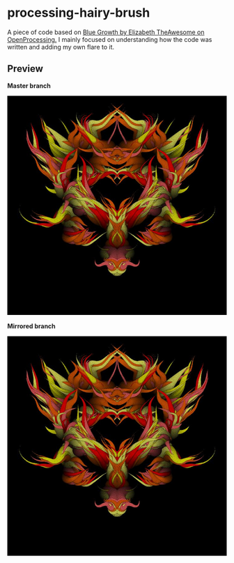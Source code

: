 # processing-hairy-brush

A piece of code based on
[Blue Growth by Elizabeth TheAwesome on OpenProcessing.][key] I mainly focused on understanding how the code was written and adding my own flare to it.

[key]: https://www.openprocessing.org/sketch/178381

## Preview

**Master branch**

![Master_hairy_brush.jpg](https://github.com/Embla-Flatlandsmo/processing-hairy-brush/blob/master/Hairy_brush.JPG)

**Mirrored branch**

![Mirrored_hairy_brush.jpg](https://github.com/Embla-Flatlandsmo/processing-hairy-brush/blob/mirrored/Hairy_brush.JPG)